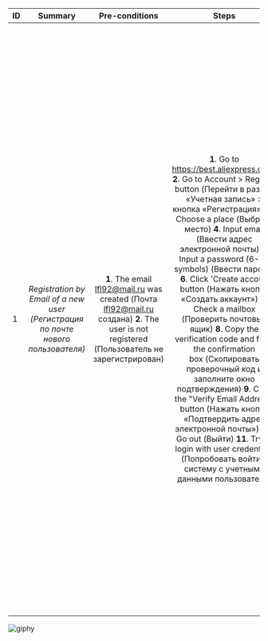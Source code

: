 ID | Summary | Pre-conditions | Steps | Expected results
:--|:-------:|:--------------:|:-----:|-----------------:
1 | *Registration by Email of a new user (Регистрация по почте нового пользователя)* | **1**. The email lfl92@mail.ru was created (Почта lfl92@mail.ru создана)    **2**. The user is not registered (Пользователь не зарегистрирован) | **1**. Go to https://best.aliexpress.com/   **2**. Go to Account > Register button (Перейти в раздел «Учетная запись» > кнопка «Регистрация».)   **3**. Choose a place (Выбрать место)    **4**. Input email (Ввести адрес электронной почты)  **5**. Input a password (6-20 symbols) (Ввести пароль)   **6**. Click 'Create accout' button (Нажать кнопку «Создать аккаунт»)    **7**. Check a mailbox (Проверить почтовый ящик)     **8**. Copy the verification code and fill in the confirmation box (Скопировать проверочный код и заполните окно подтверждения) **9**. Click the "Verify Email Address" button (Нажать кнопку «Подтвердить адрес электронной почты»)     **10**. Go out (Выйти)   **11**. Try to login with user credentials (Попробовать войти в систему с учетными данными пользователя) |   **1**. The Main page is open (Главная страница открыта)  **2**. The registration window is opened (Окно регистрации открыто)  **3**. The list opens. User selects a location (Открывается список. Пользователь выбирает место)     **4**. Email is displayed, no error message (Почта отображается, нет сообщения об ошибке)    **5**. The password is displayed, there is no error message. (Пароль отображается, сообщения об ошибке нет)  **6**. The verification window is dispalyed. The 'Verify Email' button (Отображается окно проверки. Кнопка «Подтвердить адрес электронной почты»)  **7**. The verification code was received (Код подтверждения получен)    **8**. Confirm button is active (Кнопка подтвердить активна)     **9**. User registered (Пользователь зарегистрирован)    **10**. User logged out (Пользователь вышел из системы)  **11**. User logged in (Пользователь вошел в систему) |
  

![giphy](https://github.com/VladislavBroPiton/Test-Case/assets/132227845/00cf9420-8e4d-4288-86c6-a8015fdf0dfe)
